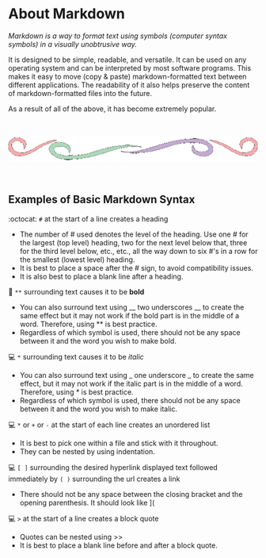 # About Markdown

 *Markdown is a way to format text using symbols (computer syntax symbols) in a visually unobtrusive way.*

It is designed to be simple, readable, and versatile.  It can be used on any operating system and can be interpreted by most software programs.  This makes it easy to move (copy & paste) markdown-formatted text between different applications.  The readability of it also helps preserve the content of markdown-formatted files into the future.

As a result of all of the above, it has become extremely popular.

<br>

![swirly divider line](divider.gif)

<br>

## Examples of Basic Markdown Syntax
:octocat: `#` at the start of a line creates a heading

+ The number of # used denotes the level of the heading.  Use one # for the largest (top level) heading, two for the next level below that, three for the third level below, etc., etc., all the way down to six #'s in a row for the smallest (lowest level) heading. 
+ It is best to place a space after the # sign, to avoid compatibility issues.
+ It is also best to place a blank line after a heading.    

:black_square_button: `**` surrounding text causes it to be **bold**   
+ You can also surround text using __ two underscores __ to create the same effect but it may not work if the bold part is in the middle of a word.  Therefore, using ** is best practice.
+ Regardless of which symbol is used, there should not be any space between it and the word you wish to make bold.

:computer: `*` surrounding text causes it to be *italic*    
+ You can also surround text using _ one underscore _ to create the same effect, but it may not work if the italic part is in the middle of a word.  Therefore, using * is best practice.
+ Regardless of which symbol is used, there should not be any space between it and the word you wish to make italic.

:computer: `*` or `+` or `-` at the start of each line creates an unordered list
+ It is best to pick one within a file and stick with it throughout.
+ They can be nested by using indentation.

:computer: `[ ]` surrounding the desired hyperlink displayed text followed immediately by `( )` surrounding the url creates a link
+ There should not be any space between the closing bracket and the opening parenthesis.  It should look like ]( 

:computer: `>` at the start of a line creates a block quote
+ Quotes can be nested using >>
+ It is best to place a blank line before and after a block quote.    
